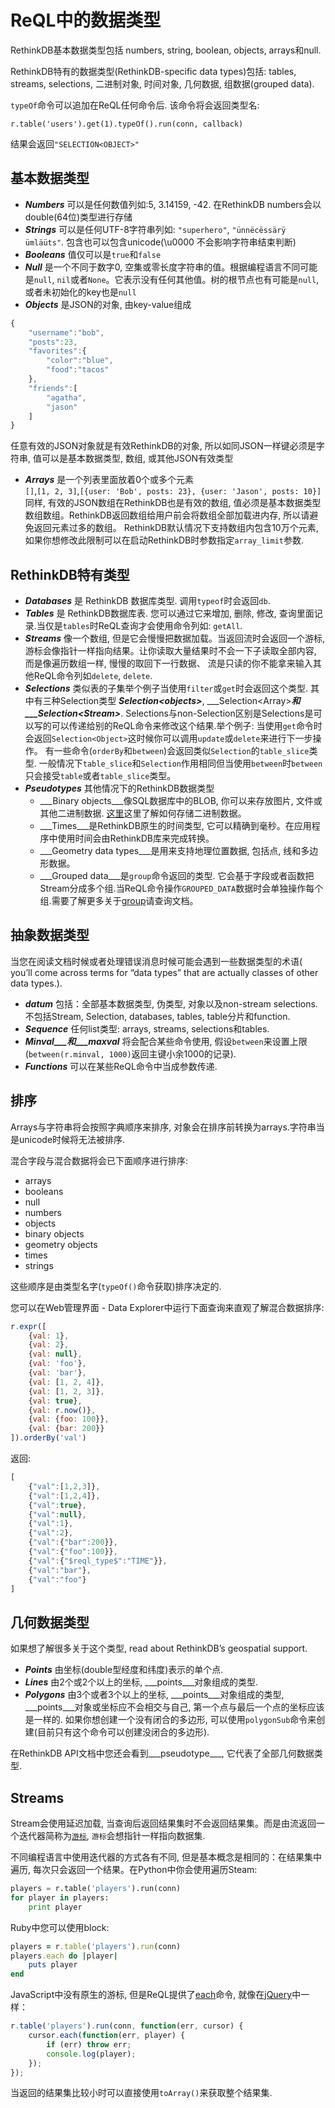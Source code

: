 # ReQL中的数据类型
RethinkDB基本数据类型包括 numbers, string, boolean, objects, arrays和null. 

RethinkDB特有的数据类型(RethinkDB-specific data types)包括: tables, streams, selections, 二进制对象, 时间对象, 几何数据, 组数据(grouped data). 

`typeOf`命令可以追加在ReQL任何命令后. 该命令将会返回类型名:
```
r.table('users').get(1).typeOf().run(conn, callback)
```
结果会返回`"SELECTION<OBJECT>"`

## 基本数据类型
* ___Numbers___ 可以是任何数值列如:5, 3.14159, -42. 在RethinkDB numbers会以double(64位)类型进行存储
* ___Strings___ 可以是任何UTF-8字符串列如: `"superhero"`, `"ünnëcëssärÿ ümläüts"`. 包含也可以包含unicode(\u0000 不会影响字符串结束判断)
* ___Booleans___ 值仅可以是`true`和`false`
* ___Null___    是一个不同于数字0, 空集或零长度字符串的值。根据编程语言不同可能是`null`, `nil`或者`None`。它表示没有任何其他值。树的根节点也有可能是`null`, 或者未初始化的key也是`null`
* ___Objects___ 是JSON的对象, 由key-value组成
```js
{
    "username":"bob",
    "posts":23,
    "favorites":{
        "color":"blue",
        "food":"tacos"
    },
    "friends":[
        "agatha",
        "jason"
    ]
}
```

任意有效的JSON对象就是有效RethinkDB的对象, 所以如同JSON一样键必须是字符串, 值可以是基本数据类型, 数组, 或其他JSON有效类型
* ___Arrays___ 是一个列表里面放着0个或多个元素<br/>
`[]`,`[1, 2, 3]`,`[{user: 'Bob', posts: 23}, {user: 'Jason', posts: 10}]`<br/>
同样, 有效的JSON数组在RethinkDB也是有效的数组, 值必须是基本数据类型数组数组。RethinkDB返回数组给用户前会将数组全部加载进内存, 所以请避免返回元素过多的数组。
RethinkDB默认情况下支持数组内包含10万个元素, 如果你想修改此限制可以在启动RethinkDB时参数指定`array_limit`参数.

## RethinkDB特有类型
* ___Databases___ 是 RethinkDB 数据库类型. 调用`typeof`时会返回`db`.
* ___Tables___ 是 RethinkDB数据库表. 您可以通过它来增加, 删除, 修改, 查询里面记录.当仅是`tables`时ReQL查询才会使用命令列如: `getAll`.
* ___Streams___ 像一个数组, 但是它会慢慢把数据加载。当返回流时会返回一个游标, 游标会像指针一样指向结果。让你读取大量结果时不会一下子读取全部内容, 而是像遍历数组一样, 慢慢的取回下一行数据、
流是只读的你不能拿来输入其他ReQL命令列如`delete`, `delete`.
* ___Selections___ 类似表的子集举个例子当使用`filter`或`get`时会返回这个类型. 其中有三种Selection类型
___Selection&lt;objects&gt;___, ___Selection&lt;Array&gt;___和___Selection&lt;Stream&gt;___.
Selections与non-Selection区别是Selections是可以写的可以传递给别的ReQL命令来修改这个结果.举个例子: 当使用`get`命令时会返回`Selection<Object>`这时候你可以调用`update`或`delete`来进行下一步操作。
有一些命令(`orderBy`和`between`)会返回类似`Selection`的`table_slice`类型. 
一般情况下`table_slice`和`Selection`作用相同但当使用`between`时`between`只会接受`table`或者`table_slice`类型。
* ___Pseudotypes___ 其他情况下的RethinkDB数据类型
    * ___Binary objects___像SQL数据库中的BLOB, 你可以来存放图片, 文件或其他二进制数据. 
    [这里](https://www.rethinkdb.com/docs/storing-binary/javascript/)这里了解如何存储二进制数据。
    * ___Times___是RethinkDB原生的时间类型, 它可以精确到毫秒。在应用程序中使用时间会由RethinkDB库来完成转换。
    * ___Geometry data types___是用来支持地理位置数据, 包括点, 线和多边形数据。
    * ___Grouped data___是`group`命令返回的类型. 
    它会基于字段或者函数把Stream分成多个组.当ReQL命令操作`GROUPED_DATA`数据时会单独操作每个组.需要了解更多关于[group](https://www.rethinkdb.com/api/javascript/group)请查询文档。

## 抽象数据类型
当您在阅读文档时候或者处理错误消息时候可能会遇到一些数据类型的术语( you’ll come across terms for “data types” that are actually classes of other data types.).
* ___datum___ 包括：全部基本数据类型, 伪类型, 对象以及non-stream selections.不包括Stream, Selection<Stream>, databases, tables, table分片和function.
* ___Sequence___ 任何list类型: arrays, streams, selections和tables.
* ___Minval___和___maxval___ 将会配合某些命令使用, 假设`between`来设置上限(`between(r.minval, 1000)`返回主键小余1000的记录).
* ___Functions___ 可以在某些ReQL命令中当成参数传递.

## 排序

Arrays与字符串将会按照字典顺序来排序, 对象会在排序前转换为arrays.字符串当是unicode时候将无法被排序.

混合字段与混合数据将会已下面顺序进行排序:
* arrays
* booleans
* null
* numbers
* objects
* binary objects
* geometry objects
* times
* strings

这些顺序是由类型名字(`typeOf()`命令获取)排序决定的.

您可以在Web管理界面 - Data Explorer中运行下面查询来直观了解混合数据排序:

```js
r.expr([
    {val: 1},
    {val: 2},
    {val: null},
    {val: 'foo'},
    {val: 'bar'},
    {val: [1, 2, 4]},
    {val: [1, 2, 3]},
    {val: true},
    {val: r.now()},
    {val: {foo: 100}},
    {val: {bar: 200}}
]).orderBy('val')
```
返回:
```js
[
    {"val":[1,2,3]},
    {"val":[1,2,4]},
    {"val":true},
    {"val":null},
    {"val":1},
    {"val":2},
    {"val":{"bar":200}},
    {"val":{"foo":100}},
    {"val":{"$reql_type$":"TIME"}},
    {"val":"bar"},
    {"val":"foo"}
]
```

## 几何数据类型

如果想了解很多关于这个类型, read about RethinkDB’s geospatial support.

* ___Points___ 由坐标(double型经度和纬度)表示的单个点.
* ___Lines___  由2个或2个以上的坐标, ___points___对象组成的类型.
* ___Polygons___ 由3个或者3个以上的坐标, ___points___对象组成的类型,
___points___对象或坐标应不会相交与自己, 第一个点与最后一个点的坐标应该是一样的.
如果你想创建一个没有闭合的多边形, 可以使用`polygonSub`命令来创建(目前只有这个命令可以创建没闭合的多边形).

在RethinkDB API文档中您还会看到___pseudotype___, 它代表了全部几何数据类型.

## Streams
Stream会使用延迟加载, 当查询后返回结果集时不会返回结果集。而是由流返回一个迭代器简称为[`游标`](http://en.wikipedia.org/wiki/Iterator), `游标`会想指针一样指向数据集.

不同编程语言中使用迭代器的方式各有不同, 但是基本概念是相同的：在结果集中遍历, 每次只会返回一个结果。在Python中你会使用遍历Steam:

```python
players = r.table('players').run(conn)
for player in players:
	print player
```

Ruby中您可以使用block:

```ruby
players = r.table('players').run(conn)
players.each do |player|
	puts player
end
```

JavaScript中没有原生的游标, 但是ReQL提供了[each](https://www.rethinkdb.com/api/javascript/each)命令, 就像在[jQuery](http://api.jquery.com/each/)中一样：

```js
r.table('players').run(conn, function(err, cursor) {
	cursor.each(function(err, player) {
		if (err) throw err;
		console.log(player);
	});
});
```

当返回的结果集比较小时可以直接使用`toArray()`来获取整个结果集.